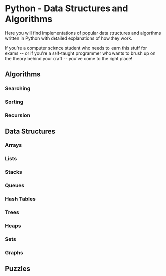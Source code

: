 # Python - Data Structures and Algorithms

Here you will find implementations of popular data structures and algorthms written in Python with detailed explanations of how they work.

If you're a computer science student who needs to learn this stuff for exams -- or if you're a self-taught programmer who wants to brush up on the theory behind your craft -- you've come to the right place!

## Algorithms

### Searching

### Sorting

### Recursion

## Data Structures

### Arrays

### Lists

### Stacks

### Queues

### Hash Tables

### Trees

### Heaps

### Sets

### Graphs

## Puzzles